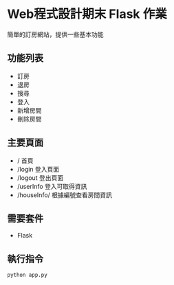 # Web程式設計期末 Flask 作業
簡單的訂房網站，提供一些基本功能

## 功能列表
- 訂房
- 退房
- 搜尋
- 登入
- 新增房間
- 刪除房間

## 主要頁面
- / 首頁
- /login 登入頁面
- /logout 登出頁面
- /userInfo 登入可取得資訊
- /houseInfo/<num> 根據編號查看房間資訊

## 需要套件
- Flask

## 執行指令
``` bash
python app.py
```